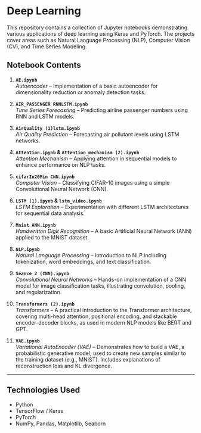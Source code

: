 # Deep Learning 

This repository contains a collection of Jupyter notebooks demonstrating various applications of deep learning using Keras and PyTorch. The projects cover areas such as Natural Language Processing (NLP), Computer Vision (CV), and Time Series Modeling.

##  Notebook Contents

1. **`AE.ipynb`**  
   *Autoencoder* – Implementation of a basic autoencoder for dimensionality reduction or anomaly detection tasks.

2. **`AIR_PASSENGER RNNLSTM.ipynb`**  
   *Time Series Forecasting* – Predicting airline passenger numbers using RNN and LSTM models.

3. **`AirQuality (1)lstm.ipynb`**  
   *Air Quality Prediction* – Forecasting air pollutant levels using LSTM networks.

4. **`Attention.ipynb` & `Attention_mechanism (2).ipynb`**  
   *Attention Mechanism* – Applying attention in sequential models to enhance performance on NLP tasks.

5. **`cifarIn20Min CNN.ipynb`**  
   *Computer Vision* – Classifying CIFAR-10 images using a simple Convolutional Neural Network (CNN).

6. **`LSTM (1).ipynb` & `lstm_video.ipynb`**  
   *LSTM Exploration* – Experimentation with different LSTM architectures for sequential data analysis.

7. **`Mnist ANN.ipynb`**  
   *Handwritten Digit Recognition* – A basic Artificial Neural Network (ANN) applied to the MNIST dataset.

8. **`NLP.ipynb`**  
   *Natural Language Processing* – Introduction to NLP including tokenization, word embeddings, and text classification.

9. **`Séance 2 (CNN).ipynb`**  
   *Convolutional Neural Networks* – Hands-on implementation of a CNN model for image classification tasks, illustrating convolution, pooling, and regularization.

10. **`Transformers (2).ipynb`**  
    *Transformers* – A practical introduction to the Transformer architecture, covering multi-head attention, positional encoding, and stackable encoder-decoder blocks, as used in modern NLP models like BERT and GPT.

11. **`VAE.ipynb`**  
    *Variational AutoEncoder (VAE)* – Demonstrates how to build a VAE, a probabilistic generative model, used to create new samples similar to the training dataset (e.g., MNIST). Includes explanations of reconstruction loss and KL divergence.

---

##  Technologies Used

- Python  
- TensorFlow / Keras  
- PyTorch  
- NumPy, Pandas, Matplotlib, Seaborn  
